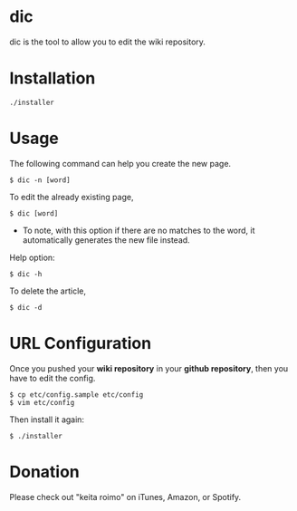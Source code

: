 # dic

dic is the tool to allow you to edit the wiki repository.

# Installation
```
./installer
```

# Usage
The following command can help you create the new page.

```
$ dic -n [word]
```

To edit the already existing page,

```
$ dic [word]
```

* To note, with this option if there are no matches to the word, it automatically generates the new file instead.

Help option:

```
$ dic -h
```


To delete the article,

```
$ dic -d
```

# URL Configuration

Once you pushed your **wiki repository** in your **github repository**, then you have to edit the config.

```
$ cp etc/config.sample etc/config
$ vim etc/config
```

Then install it again:

```
$ ./installer
```


# Donation

Please check out "keita roimo" on iTunes, Amazon, or Spotify.
